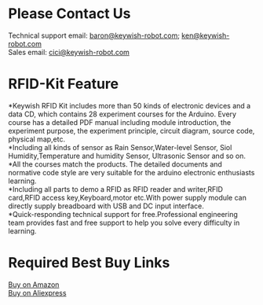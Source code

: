 # Please Contact Us
Technical support email: baron@keywish-robot.com; ken@keywish-robot.com</br> 
Sales email: cici@keywish-robot.com</br>



# RFID-Kit Feature
*Keywish RFID Kit includes more than 50 kinds of electronic devices and a data CD, which contains 28 experiment courses for the Arduino. Every course has a detailed PDF manual including module introduction, the experiment purpose, the experiment principle, circuit diagram, source code, physical map,etc.</br>
*Including all kinds of sensor as Rain Sensor,Water-level Sensor, Siol Humidity,Temperature and humidity Sensor, Ultrasonic Sensor and so on.</br>
*All the courses match the products. The detailed documents and normative code style are very suitable for the arduino electronic enthusiasts learning.</br>
*Including all parts to demo a RFID as RFID reader and writer,RFID card,RFID access key,Keyboard,motor etc.With power supply module can directly supply breadboard with USB and DC input interface.</br>
*Quick-responding technical support for free.Professional engineering team provides fast and free support to help you solve every difficulty in learning.</br>

# Required Best Buy Links
[Buy on Amazon](https://www.amazon.com/dp/B01N4FYZO1) </br>
[Buy on Aliexpress](https://www.aliexpress.com/store/product/KeyWish-Super-RFID-Sensor-Starter-Kit-With-Tutorial-28-Lessons-For-Arduino-UNO-R3-With-Rain/3269016_32841900322.html?spm=2114.12010610.0.0.616016e05tP5S8)
